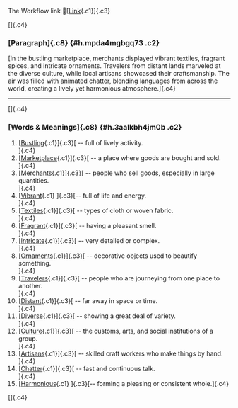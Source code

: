 The Workflow link
👏[[Link](https://www.google.com/url?q=http://www.google.com&sa=D&source=editors&ust=1758882161821710&usg=AOvVaw0h1aCsKI_JzzfD5rcmvFNL){.c1}]{.c3}

[]{.c4}

### [Paragraph]{.c8} {#h.mpda4mgbgq73 .c2}

[In the bustling marketplace, merchants displayed vibrant textiles,
fragrant spices, and intricate ornaments. Travelers from distant lands
marveled at the diverse culture, while local artisans showcased their
craftsmanship. The air was filled with animated chatter, blending
languages from across the world, creating a lively yet harmonious
atmosphere.]{.c4}

------------------------------------------------------------------------

[]{.c4}

### [Words & Meanings]{.c8} {#h.3aalkbh4jm0b .c2}

1.  [[Bustling](https://www.google.com/url?q=http://www.google.com&sa=D&source=editors&ust=1758882161822680&usg=AOvVaw2zWHn386KoeDrteKuL0NnM){.c1}]{.c3}[ --
    full of lively activity.\
    ]{.c4}
2.  [[Marketplace](https://www.google.com/url?q=http://www.google.com&sa=D&source=editors&ust=1758882161822926&usg=AOvVaw3H2zmRaOP-638Wki-AWMht){.c1}]{.c3}[ --
    a place where goods are bought and sold.\
    ]{.c4}
3.  [[Merchants](https://www.google.com/url?q=http://www.google.com&sa=D&source=editors&ust=1758882161823245&usg=AOvVaw04jS55_8zcfbPlFLFZza4w){.c1}]{.c3}[ --
    people who sell goods, especially in large quantities.\
    ]{.c4}
4.  [[Vibrant](https://www.google.com/url?q=http://www.google.com&sa=D&source=editors&ust=1758882161823452&usg=AOvVaw1VX2ad38BjCwfo_G_mLj2T){.c1}
    ]{.c3}[-- full of life and energy.\
    ]{.c4}
5.  [[Textiles](https://www.google.com/url?q=http://www.google.com&sa=D&source=editors&ust=1758882161823593&usg=AOvVaw3Qf_LXGzO1gnKu8zTX93Fu){.c1}]{.c3}[ --
    types of cloth or woven fabric.\
    ]{.c4}
6.  [[Fragrant](https://www.google.com/url?q=http://www.google.com&sa=D&source=editors&ust=1758882161823802&usg=AOvVaw28_15b1TZaUHfeFLeQtVsC){.c1}]{.c3}[ --
    having a pleasant smell.\
    ]{.c4}
7.  [[Intricate](https://www.google.com/url?q=http://www.google.com&sa=D&source=editors&ust=1758882161823964&usg=AOvVaw1TrVEf4p-yrfVQlq64c8Pe){.c1}]{.c3}[ --
    very detailed or complex.\
    ]{.c4}
8.  [[Ornaments](https://www.google.com/url?q=http://www.google.com&sa=D&source=editors&ust=1758882161824157&usg=AOvVaw1zzvnpStgy6onDrOyoO_Pg){.c1}]{.c3}[ --
    decorative objects used to beautify something.\
    ]{.c4}
9.  [[Travelers](https://www.google.com/url?q=http://www.google.com&sa=D&source=editors&ust=1758882161824333&usg=AOvVaw0snxPZZ0qd0U3ibyPAuQXr){.c1}]{.c3}[ --
    people who are journeying from one place to another.\
    ]{.c4}
10. [[Distant](https://www.google.com/url?q=http://www.google.com&sa=D&source=editors&ust=1758882161824516&usg=AOvVaw2ofVKYMUSbpmiVuVPX-hIL){.c1}]{.c3}[ --
    far away in space or time.\
    ]{.c4}
11. [[Diverse](https://www.google.com/url?q=http://www.google.com&sa=D&source=editors&ust=1758882161824662&usg=AOvVaw0TyyJig9BB-7XAAHCWVU8N){.c1}]{.c3}[ --
    showing a great deal of variety.\
    ]{.c4}
12. [[Culture](https://www.google.com/url?q=http://www.google.com&sa=D&source=editors&ust=1758882161824866&usg=AOvVaw12JD_eKLKKLoHGBMkLLSfe){.c1}]{.c3}[ --
    the customs, arts, and social institutions of a group.\
    ]{.c4}
13. [[Artisans](https://www.google.com/url?q=http://www.google.com&sa=D&source=editors&ust=1758882161825025&usg=AOvVaw2tloovlH71dPxGU5taQwIH){.c1}]{.c3}[ --
    skilled craft workers who make things by hand.\
    ]{.c4}
14. [[Chatter](https://www.google.com/url?q=http://www.google.com&sa=D&source=editors&ust=1758882161825178&usg=AOvVaw0swzflim4QrwgEGLFZU9FT){.c1}]{.c3}[ --
    fast and continuous talk.\
    ]{.c4}
15. [[Harmonious](https://www.google.com/url?q=http://www.google.com&sa=D&source=editors&ust=1758882161825300&usg=AOvVaw0ddqyjm3yTsIlaOly8ddGO){.c1}
    ]{.c3}[-- forming a pleasing or consistent whole.]{.c4}

[]{.c4}
